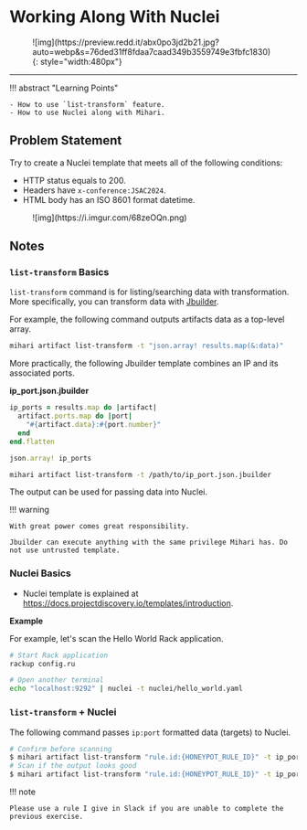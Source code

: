 # Working Along With Nuclei

<figure markdown>
  ![img](https://preview.redd.it/abx0po3jd2b21.jpg?auto=webp&s=76ded31ff8fdaa7caad349b3559749e3fbfc1830){: style="width:480px"}
</figure>

---

!!! abstract "Learning Points"

    - How to use `list-transform` feature.
    - How to use Nuclei along with Mihari.

## Problem Statement

Try to create a Nuclei template that meets all of the following conditions:

- HTTP status equals to 200.
- Headers have `x-conference:JSAC2024`.
- HTML body has an ISO 8601 format datetime.

<figure markdown>
  ![img](https://i.imgur.com/68zeOQn.png)
</figure>

## Notes

### `list-transform` Basics

`list-transform` command is for listing/searching data with transformation. More specifically, you can transform data with [Jbuilder](https://github.com/rails/jbuilder).

For example, the following command outputs artifacts data as a top-level array.

```bash
mihari artifact list-transform -t "json.array! results.map(&:data)"
```

More practically, the following Jbuilder template combines an IP and its associated ports.

**ip_port.json.jbuilder**

```ruby
ip_ports = results.map do |artifact|
  artifact.ports.map do |port|
    "#{artifact.data}:#{port.number}"
  end
end.flatten

json.array! ip_ports
```

```bash
mihari artifact list-transform -t /path/to/ip_port.json.jbuilder
```

The output can be used for passing data into Nuclei.

!!! warning

    With great power comes great responsibility.

    Jbuilder can execute anything with the same privilege Mihari has. Do not use untrusted template.

### Nuclei Basics

- Nuclei template is explained at https://docs.projectdiscovery.io/templates/introduction.

**Example**

For example, let's scan the Hello World Rack application.

```bash
# Start Rack application
rackup config.ru
```

```bash
# Open another terminal
echo "localhost:9292" | nuclei -t nuclei/hello_world.yaml
```

### `list-transform` + Nuclei

The following command passes `ip:port` formatted data (targets) to Nuclei.

```bash
# Confirm before scanning
$ mihari artifact list-transform "rule.id:{HONEYPOT_RULE_ID}" -t ip_port.json.jbuilder | jq -r ".[]"
# Scan if the output looks good
$ mihari artifact list-transform "rule.id:{HONEYPOT_RULE_ID}" -t ip_port.json.jbuilder | | jq -r ".[]" |  nuclei -t /path/to/template
```

!!! note

    Please use a rule I give in Slack if you are unable to complete the previous exercise.
